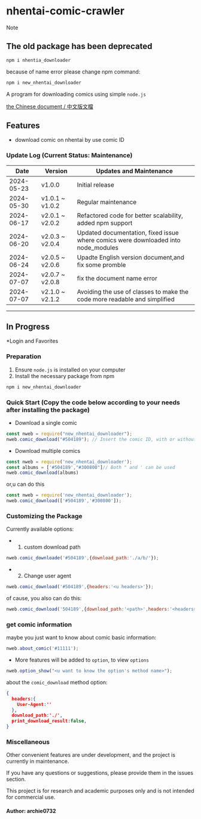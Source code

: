 # nhentai-comic-crawler

>[!Note]  
>
> ## The old package has been deprecated
>
> ```bash
>npm i nhentia_downloader
>```
>
> because of name error
>please change npm command:
>
> ```bash
> npm i new_nhentai_downloader
>```

A program for downloading comics using simple `node.js`

[the Chinese document / 中文版文檔](./chinese_readme.md)

## Features

* download comic on nhentai by use comic ID

### Update Log (Current Status: Maintenance)

|Date|Version|Updates and Maintenance|
|----|-------|----|
|2024-05-23|v1.0.0|Initial release|
|2024-05-30|v1.0.1 ~ v1.0.2|Regular maintenance|
|2024-06-17|v2.0.1 ~ v2.0.2|Refactored code for better scalability, added npm support|
|2024-06-20|v2.0.3 ~ v2.0.4|Updated documentation, fixed issue where comics were downloaded into node_modules|
|2024-06-24|v2.0.5 ~ v2.0.6|Upadte English version document,and fix some promble|
|2024-07-07|v2.0.7 ~ v2.0.8|fix the document name error|
|2024-07-07|v2.1.0 ~ v2.1.2|Avoiding the use of classes to make the code more readable and simplified|

***

## In Progress

*Login and Favorites

### Preparation

1. Ensure `node.js` is installed on your computer
2. Install the necessary package from npm

```bash
npm i new_nhentai_downloader
```

### Quick Start (Copy the code below according to your needs after installing the package)

* Download a single comic

```js
const nweb = require("new_nhentai_downloader");
nweb.comic_download("#504189"); // Insert the comic ID, with or without the #

```
  
* Download multiple comics

```js
const nweb = require('new_nhentai_downloader');
const albums = ['#504189',"#300800"]// Both " and ' can be used
nweb.comic_download(albums)
```

or,u can do this

```js
const nweb = require('new_nhentai_downloader');
nweb.comic_download(['#504189','#300800']);
```

### Customizing the Package

Currently available options:

* 1. custom download path  

```js
nweb.comic_downloade('#504189',{download_path:'./a/b/'});
```

* 2. Change user agent

```js
nweb.comic_download('#504189',{headers:'<u headers>'});
```

of cause, you also can do this:

```js
nweb.comic_download('504189',{download_path:'<path>',headers:'<headers>'});
```

### get comic information

maybe you just want to know about comic basic information:

```js
nweb.about_comic('#11111');
```

* More features will be added to `option`, to view `options`

```js
nweb.option_show("<u want to know the option's method name>");
```

about the `comic_download` method option:

```json
{
  headers:{
    User-Agent:''
  },
  download_path:'./',
  print_download_result:false,
}

```
### Miscellaneous

Other convenient features are under development, and the project is currently in maintenance.

If you have any questions or suggestions, please provide them in the issues section.

This project is for research and academic purposes only and is not intended for commercial use.

#### Author: archie0732
